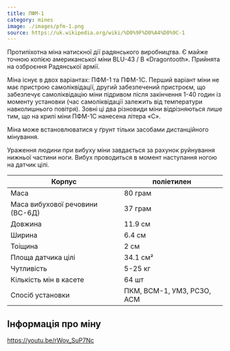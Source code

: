 ```yaml
---
title: ПФМ-1
category: mines
image: ./images/pfm-1.png
source: https://uk.wikipedia.org/wiki/%D0%9F%D0%A4%D0%9C-1
---
```


Протипіхотна міна натискної дії радянського виробництва. Є майже точною копією американської міни BLU-43 / B «Dragontooth». Прийнята на озброєння Радянської армії.

Міна існує в двох варіантах: ПФМ-1 та ПФМ-1С. Перший варіант міни не має пристрою самоліквідації, другий забезпечений пристроєм, що забезпечує самоліквідацію міни підривом після закінчення 1-40 годин із моменту установки (час самоліквідації залежить від температури навколишнього повітря). Зовні ці два різновиди міни відрізняються лише тим, що на крилі міни ПФМ-1С нанесена літера «С».

Міна може встановлюватися у ґрунт тільки засобами дистанційного мінування.

Ураження людини при вибуху міни завдається за рахунок руйнування нижньої частини ноги. Вибух проводиться в момент наступання ногою на датчик цілі.

| Корпус                          | поліетилен                 |
| ------------------------------- | -------------------------- |
| Маса                            | 80 грам                    |
| Маса вибухової речовини (ВС-6Д) | 37 грам                    |
| Довжина                         | 11.9 см                    |
| Ширина                          | 6.4 см                     |
| Тоіщина                         | 2 см                       |
| Площа датчика цілі              | 34.1 см²                   |
| Чутливість                      | 5-25 кг                    |
| Кількість мін в касете          | 64 шт                      |
| Спосіб установки                | ПКМ, ВСМ-1, УМЗ, РСЗО, АСМ |

## Інформація про міну

https://youtu.be/rWov_SuP7Nc
